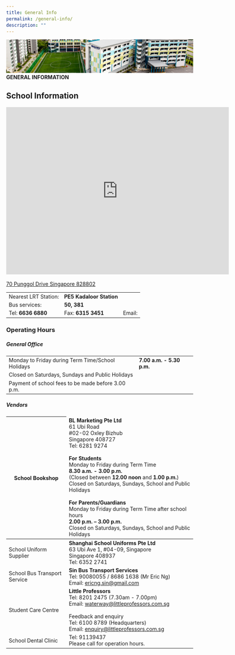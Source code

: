 ```yaml
---
title: General Info
permalink: /general-info/
description: ""
---
```

![](/images/Images/contact_02.jpg)
**GENERAL INFORMATION**

## School Information

<iframe loading="lazy" allowfullscreen="" style="border:0;" height="450" width="600" src="https://www.google.com/maps/embed?pb=!1m18!1m12!1m3!1d1994.3141919050893!2d103.9162368887548!3d1.3993738810578347!2m3!1f0!2f0!3f0!3m2!1i1024!2i768!4f13.1!3m3!1m2!1s0x31da3dfe5d905a39%3A0xcbd95476d53bba!2sWaterway%20Primary%20School!5e0!3m2!1sen!2ssg!4v1673490702032!5m2!1sen!2ssg"></iframe>


[70 Punggol Drive Singapore 828802](https://share.onemap.sg/mmWGGv)



| | | |
| ---------- | ------------- | ---------- |
| Nearest LRT Station: | **PE5 Kadaloor Station**  | |
| Bus services: | **50, 381** | |
| Tel: **6636 6880** | Fax: **6315 3451**|Email: |   

### Operating Hours
##### General Office

|  |  | 
| -------- | -------- | 
| Monday to Friday during Term Time/School Holidays     | **7.00 a.m. - 5.30 p.m.**   | 
|Closed on Saturdays, Sundays and Public Holidays|  |
|Payment of school fees to be made before 3.00 p.m.| |

##### Vendors 

<table>
<thead>
  <tr>
    <th>School Bookshop</th>
    <td><b>BL Marketing Pte Ltd</b><br>61 Ubi Road<br>#02-02 Oxley Bizhub<br>Singapore 408727<br>Tel: 6281 9274<br><br><b>For Students</b><br>Monday to Friday during Term Time<br><b>8.30 a.m. - 3.00 p.m.</b><br>(Closed between <b>12.00 noon</b> and <b>1.00 p.m.</b>)<br>Closed on Saturdays, Sundays, School and Public Holidays<br><br><b>For Parents/Guardians</b><br>Monday to Friday during Term Time after school hours<br><b>2.00 p.m. – 3.00 p.m.</b><br>Closed on Saturdays, Sundays, School and Public Holidays<br></td>
  </tr>
</thead>
<tbody>
  <tr>
    <td>School Uniform Supplier<br></td>
    <td><b>Shanghai School Uniforms Pte Ltd</b><br>63 Ubi Ave 1, #04-09, Singapore <br>Singapore 408937<br>Tel: 6352 2741<br></td>
  </tr>
  <tr>
    <td>School Bus Transport Service<br></td>
    <td><b>Sin Bus Transport Services</b><br>
Tel: 90080055 / 8686 1638 (Mr Eric Ng)<br>
Email: <a href="mailto:ericng.sin@gmail.com" target="_blank" rel="noopener noreferrer">ericng.sin@gmail.com
<br></a></td>
  </tr>
  <tr>
    <td>Student Care Centre<br></td>
    <td><b>Little Professors</b><br>Tel: 8201 2475 (7.30am - 7.00pm)<br>Email:  <a href="mailto:waterway@littleprofessors.com.sg" target="_blank" rel="noopener noreferrer">waterway@littleprofessors.com.sg</a><br><br>Feedback and enquiry<br>Tel: 6100 8789 (Headquarters)<br>Email: <a href="mailto:enquiry@littleprofessors.com.sg" target="_blank" rel="noopener noreferrer">enquiry@littleprofessors.com.sg</a></td>
  </tr>
  <tr>
    <td>School Dental Clinic</td>
    <td>Tel: 91139437<br>Please call for operation hours.</td>
  </tr>

</tbody>
</table>
